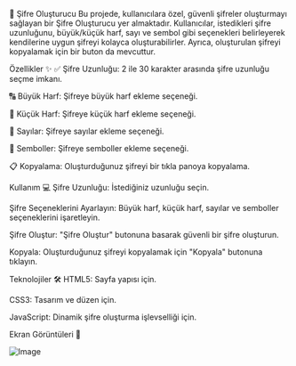 🔐 Şifre Oluşturucu
Bu projede, kullanıcılara özel, güvenli şifreler oluşturmayı sağlayan bir Şifre Oluşturucu yer almaktadır. Kullanıcılar, istedikleri şifre uzunluğunu, büyük/küçük harf, sayı ve sembol gibi seçenekleri belirleyerek kendilerine uygun şifreyi kolayca oluşturabilirler. Ayrıca, oluşturulan şifreyi kopyalamak için bir buton da mevcuttur.

Özellikler ✨
✅ Şifre Uzunluğu: 2 ile 30 karakter arasında şifre uzunluğu seçme imkanı.

🔠 Büyük Harf: Şifreye büyük harf ekleme seçeneği.

🔡 Küçük Harf: Şifreye küçük harf ekleme seçeneği.

🔢 Sayılar: Şifreye sayılar ekleme seçeneği.

💎 Semboller: Şifreye semboller ekleme seçeneği.

📋 Kopyalama: Oluşturduğunuz şifreyi bir tıkla panoya kopyalama.

Kullanım 💻
Şifre Uzunluğu: İstediğiniz uzunluğu seçin.

Şifre Seçeneklerini Ayarlayın: Büyük harf, küçük harf, sayılar ve semboller seçeneklerini işaretleyin.

Şifre Oluştur: "Şifre Oluştur" butonuna basarak güvenli bir şifre oluşturun.

Kopyala: Oluşturduğunuz şifreyi kopyalamak için "Kopyala" butonuna tıklayın.

Teknolojiler 🛠️
HTML5: Sayfa yapısı için.

CSS3: Tasarım ve düzen için.

JavaScript: Dinamik şifre oluşturma işlevselliği için.

Ekran Görüntüleri 📸


![Image](https://github.com/user-attachments/assets/a60f018f-8ba3-4b5d-8441-4823256ba3e3)
